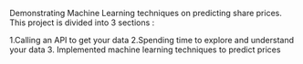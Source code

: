 Demonstrating Machine Learning techniques on predicting share prices. This project is divided into 3 sections :

1.Calling an API to get your data
2.Spending time to explore and understand your data
3. Implemented machine learning techniques to predict prices
